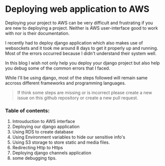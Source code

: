 # Deploying web application to AWS

Deploying your project to AWS can be very difficult and frustrating if you are new to deploying a project. Neither is AWS user-interface good to work with nor is their documentation.

I recently had to deploy django application which also makes use of websockets and it took me around 8 days to get it properly up and running. Most of the errors occurred because I didn't understand their system well.

In this blog I wish not only help you deploy your django project but also help you debug some of the common errors that I faced.

While I'll be using django, most of the steps followed will remain same accross different frameworks and programming languages.

> If think some steps are missing or is incorrect please create a new issue on this github repository or create a new pull request.

### Table of contents:

1. Introuduction to AWS interface
2. Deploying our django application
3. Using RDS to create database
4. Using Environment variables to hide our sensitive info's
5. Using S3 storage to store static and media files.
6. Redirecting Http to Https
7. Deploying django channels application
8. some debugging tips.
